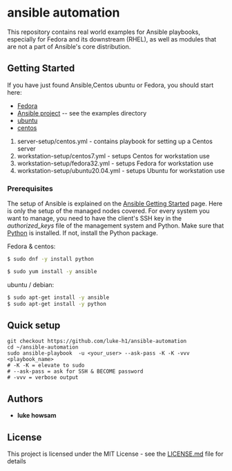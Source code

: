 # ansible automation 
This repository contains real world examples for Ansible playbooks, especially for Fedora and its downstream (RHEL), as well as modules that are not a part of Ansible's core distribution.

## Getting Started
If you have just found Ansible,Centos ubuntu or Fedora, you should start here:

 * [Fedora](http://www.fedoraproject.org)
 * [Ansible project](https://github.com/ansible/ansible) -- see the examples directory
 * [ubuntu](https://ubuntu.com/)
 * [centos](https://www.centos.org/) 


1. server-setup/centos.yml - contains playbook for setting up a Centos server 
2. workstation-setup/centos7.yml - setups Centos for workstation use 
3. workstation-setup/fedora32.yml - setups Fedora for workstation use 
4. workstation-setup/ubuntu20.04.yml - setups Ubuntu for workstation use 






### Prerequisites
The setup of Ansible is explained on the 
[Ansible Getting Started](http://ansible.cc/docs/gettingstarted.html) page. 
Here is only the setup of the managed nodes covered. For every system you want
to manage, you need to have the client's SSH key in the *authorized_keys* file
of the management system and Python. Make sure that [Python](http://www.python.org/) is installed. If not, install
the Python package.

Fedora & centos: 
```bash
$ sudo dnf -y install python
```
```bash 
$ sudo yum install -y ansible 
```
ubuntu / debian: 
```bash 
$ sudo apt-get install -y ansible 
$ sudo apt-get install -y python 
``` 
## Quick setup 
```
git checkout https://github.com/luke-h1/ansible-automation
cd ~/ansible-automation 
sudo ansible-playbook  -u <your_user> --ask-pass -K -K -vvv <playbook_name>
# -K -K = elevate to sudo 
# --ask-pass = ask for SSH & BECOME password 
# -vvv = verbose output 
```


## Authors
* **luke howsam** 

## License
This project is licensed under the MIT License - see the [LICENSE.md](LICENSE.md) file for details



